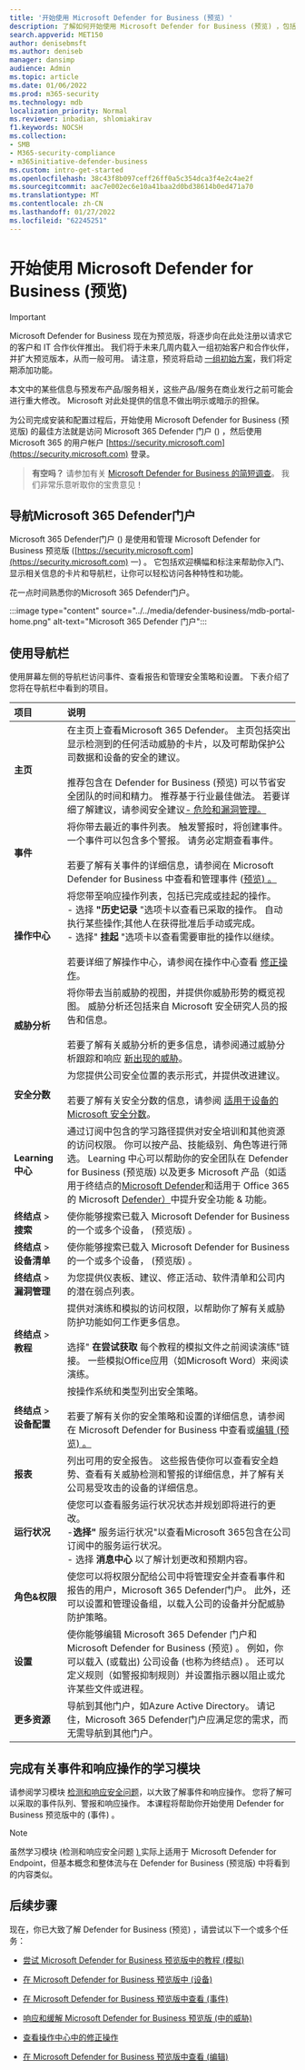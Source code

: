 ```yaml
---
title: '开始使用 Microsoft Defender for Business (预览) '
description: 了解如何开始使用 Microsoft Defender for Business (预览) ，包括导航门户和查看状态和建议
search.appverid: MET150
author: denisebmsft
ms.author: deniseb
manager: dansimp
audience: Admin
ms.topic: article
ms.date: 01/06/2022
ms.prod: m365-security
ms.technology: mdb
localization_priority: Normal
ms.reviewer: inbadian, shlomiakirav
f1.keywords: NOCSH
ms.collection:
- SMB
- M365-security-compliance
- m365initiative-defender-business
ms.custom: intro-get-started
ms.openlocfilehash: 38c43f8b097ceff26ff0a5c354dca3f4e2c4ae2f
ms.sourcegitcommit: aac7e002ec6e10a41baa2d0bd38614b0ed471a70
ms.translationtype: MT
ms.contentlocale: zh-CN
ms.lasthandoff: 01/27/2022
ms.locfileid: "62245251"
---
```

# <a name="get-started-using-microsoft-defender-for-business-preview"></a>开始使用 Microsoft Defender for Business (预览) 

> [!IMPORTANT]
> Microsoft Defender for Business 现在为预览版，将逐步向在此处注册以请求[](https://aka.ms/mdb-preview)它的客户和 IT 合作伙伴推出。 我们将于未来几周内载入一组初始客户和合作伙伴，并扩大预览版本，从而一般可用。 请注意，预览将启动 [一组初始方案](mdb-tutorials.md#try-these-preview-scenarios)，我们将定期添加功能。
> 
> 本文中的某些信息与预发布产品/服务相关，这些产品/服务在商业发行之前可能会进行重大修改。 Microsoft 对此处提供的信息不做出明示或暗示的担保。 

为公司完成安装和配置过程后，开始使用 Microsoft Defender for Business (预览版) 的最佳方法就是访问 Microsoft 365 Defender 门户 () ，然后使用 Microsoft 365 的用户帐户 [https://security.microsoft.com](https://security.microsoft.com) 登录。 

>
> **有空吗？**
> 请参加有关 <a href="https://microsoft.qualtrics.com/jfe/form/SV_0JPjTPHGEWTQr4y" target="_blank">Microsoft Defender for Business 的简短调查</a>。 我们非常乐意听取你的宝贵意见！
>

## <a name="navigate-the-microsoft-365-defender-portal"></a>导航Microsoft 365 Defender门户

Microsoft 365 Defender门户 () 是使用和管理 Microsoft Defender for Business 预览版 ([https://security.microsoft.com](https://security.microsoft.com) 一) 。 它包括欢迎横幅和标注来帮助你入门、显示相关信息的卡片和导航栏，让你可以轻松访问各种特性和功能。
 
花一点时间熟悉你的Microsoft 365 Defender门户。

:::image type="content" source="../../media/defender-business/mdb-portal-home.png" alt-text="Microsoft 365 Defender 门户":::

## <a name="use-the-navigation-bar"></a>使用导航栏

使用屏幕左侧的导航栏访问事件、查看报告和管理安全策略和设置。 下表介绍了您将在导航栏中看到的项目。

| 项目 | 说明 |
|:---|:---|
| **主页** | 在主页上查看Microsoft 365 Defender。 主页包括突出显示检测到的任何活动威胁的卡片，以及可帮助保护公司数据和设备的安全的建议。 <br/><br/>推荐包含在 Defender for Business (预览) 可以节省安全团队的时间和精力。 推荐基于行业最佳做法。 若要详细了解建议，请参阅安全建议[- 危险和漏洞管理。](../defender-endpoint/tvm-security-recommendation.md) |
| **事件** | 将你带去最近的事件列表。 触发警报时，将创建事件。 一个事件可以包含多个警报。 请务必定期查看事件。 <br/><br/>若要了解有关事件的详细信息，请参阅在 Microsoft Defender for Business 中查看和管理事件 ([预览) 。 ](mdb-view-manage-incidents.md)|
| **操作中心** | 将您带至响应操作列表，包括已完成或挂起的操作。 <br/>- 选择 **"历史记录** "选项卡以查看已采取的操作。 自动执行某些操作;其他人在获得批准后手动或完成。 <br/>- 选择" **挂起** "选项卡以查看需要审批的操作以继续。 <br/><br/>若要详细了解操作中心，请参阅在操作中心查看 [修正操作](mdb-review-remediation-actions.md)。 |
| **威胁分析** | 将你带去当前威胁的视图，并提供你威胁形势的概览视图。 威胁分析还包括来自 Microsoft 安全研究人员的报告和信息。 <br/><br/>若要了解有关威胁分析的更多信息，请参阅通过威胁分析跟踪和响应 [新出现的威胁](../defender-endpoint/threat-analytics.md)。 |
| **安全分数** | 为您提供公司安全位置的表示形式，并提供改进建议。<br/><br/>若要了解有关安全分数的信息，请参阅 [适用于设备的 Microsoft 安全分数](../defender-endpoint/tvm-microsoft-secure-score-devices.md)。 |
| **Learning中心** | 通过订阅中包含的学习路径提供对安全培训和其他资源的访问权限。 你可以按产品、技能级别、角色等进行筛选。 Learning 中心可以帮助你的安全团队在 Defender for Business (预览版) 以及更多 Microsoft 产品（如适用于终结点的[Microsoft Defender](../defender-endpoint/microsoft-defender-endpoint.md)和适用于 Office 365 的 Microsoft [Defender）](../office-365-security/defender-for-office-365.md)中提升安全功能 & 功能。  |
| **终结点**  > **搜索** | 使你能够搜索已载入 Microsoft Defender for Business 的一个或多个设备， (预览版) 。 |
| **终结点**  > **设备清单** | 使你能够搜索已载入 Microsoft Defender for Business 的一个或多个设备， (预览版) 。 |
| **终结点**  > **漏洞管理** | 为您提供仪表板、建议、修正活动、软件清单和公司内的潜在弱点列表。 |
| **终结点**  > **教程** | 提供对演练和模拟的访问权限，以帮助你了解有关威胁防护功能如何工作更多信息。 <br/><br/>选择" **在尝试获取** 每个教程的模拟文件之前阅读演练"链接。 一些模拟Office应用（如Microsoft Word）来阅读演练。 |
| **终结点**  > **设备配置** | 按操作系统和类型列出安全策略。 <br/><br/>若要了解有关你的安全策略和设置的详细信息，请参阅在 Microsoft Defender for Business 中查看或[编辑 (预览) 。 ](mdb-view-edit-policies.md) |
| **报表** | 列出可用的安全报告。 这些报告使你可以查看安全趋势、查看有关威胁检测和警报的详细信息，并了解有关公司易受攻击的设备的详细信息。 |
| **运行状况** | 使您可以查看服务运行状况状态并规划即将进行的更改。 <br/>-**选择"** 服务运行状况"以查看Microsoft 365包含在公司订阅中的服务运行状况。 <br/>- 选择 **消息中心** 以了解计划更改和预期内容。  |
| **角色&权限** | 使您可以将权限分配给公司中将管理安全并查看事件和报告的用户，Microsoft 365 Defender门户。 此外，还可以设置和管理设备组，以载入公司的设备并分配威胁防护策略。  |
| **设置** | 使你能够编辑 Microsoft 365 Defender 门户和 Microsoft Defender for Business (预览) 。 例如，你可以载入 (或载出) 公司设备 (也称为终结点) 。 还可以定义规则（如警报抑制规则）并设置指示器以阻止或允许某些文件或进程。  |
| **更多资源** | 导航到其他门户，如Azure Active Directory。 请记住，Microsoft 365 Defender门户应满足您的需求，而无需导航到其他门户。 |

## <a name="complete-a-learning-module-about-incidents-and-response-actions"></a>完成有关事件和响应操作的学习模块

请参阅学习模块 [检测和响应安全问题](/learn/modules/m365-detect-respond-security-issues-defender-endpoint/)，以大致了解事件和响应操作。 您将了解可以采取的事件队列、警报和响应操作。 本课程将帮助你开始使用 Defender for Business 预览版中的 (事件) 。

> [!NOTE]
> 虽然学习模块 (检测和响应安全问题 [) ](/learn/modules/m365-detect-respond-security-issues-defender-endpoint/) 实际上适用于 Microsoft Defender for Endpoint，但基本概念和整体流与在 Defender for Business (预览版) 中将看到的内容类似。

## <a name="next-steps"></a>后续步骤

现在，你已大致了解 Defender for Business (预览) ，请尝试以下一个或多个任务：

- [尝试 Microsoft Defender for Business 预览版中的教程 (模拟) ](mdb-tutorials.md)

- [在 Microsoft Defender for Business 预览版中 (设备) ](mdb-manage-devices.md)

- [在 Microsoft Defender for Business 预览版中查看 (事件) ](mdb-view-manage-incidents.md)

- [响应和缓解 Microsoft Defender for Business 预览版 (中的威胁) ](mdb-respond-mitigate-threats.md)

- [查看操作中心中的修正操作](mdb-review-remediation-actions.md)

- [在 Microsoft Defender for Business 预览版中查看 (编辑) ](mdb-view-edit-policies.md)